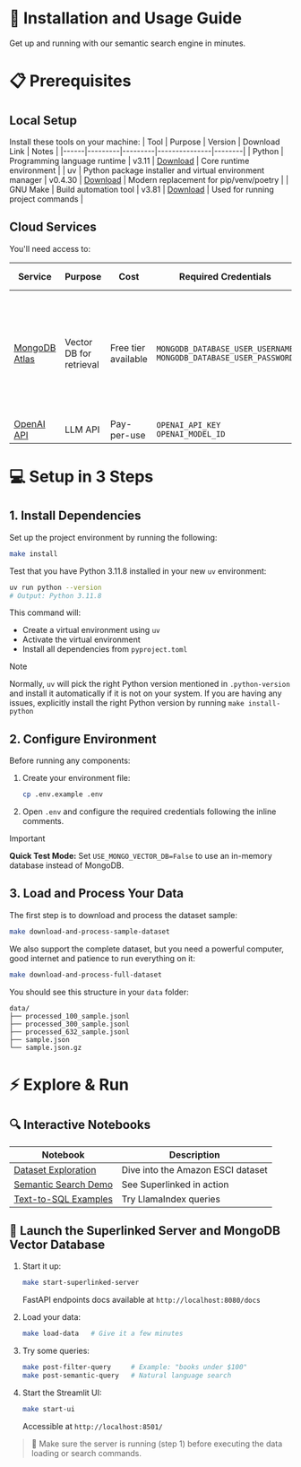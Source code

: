 # 🚀 Installation and Usage Guide

Get up and running with our semantic search engine in minutes.

# 📋 Prerequisites

## Local Setup
Install these tools on your machine:
| Tool | Purpose | Version | Download Link | Notes |
|------|---------|---------|---------------|--------|
| Python | Programming language runtime | v3.11 | [Download](https://www.python.org/downloads/) | Core runtime environment |
| uv | Python package installer and virtual environment manager | v0.4.30 | [Download](https://github.com/astral-sh/uv) | Modern replacement for pip/venv/poetry |
| GNU Make | Build automation tool | v3.81 | [Download](https://www.gnu.org/software/make/) | Used for running project commands |

## Cloud Services
You'll need access to:

| Service | Purpose | Cost | Required Credentials | Setup Guide |
|---------|---------|------|---------------------|-------------|
| [MongoDB Atlas](https://www.mongodb.com/products/platform/atlas-database) | Vector DB for retrieval | Free tier available | `MONGODB_DATABASE_USER_USERNAME`<br>`MONGODB_DATABASE_USER_PASSWORD` | 1. [Create a Cluster](https://www.mongodb.com/docs/guides/atlas/cluster/) </br> 2. [Add a Database User](https://www.mongodb.com/docs/guides/atlas/db-user/) </br> 3. [Configure a Network Connection](https://www.mongodb.com/docs/guides/atlas/network-connections/) </br> 4. [Creating the API Key](https://docs.superlinked.com/run-in-production/index-1/mongodb#creating-the-api-key) |
| [OpenAI API](https://openai.com/index/openai-api/) | LLM API | Pay-per-use | `OPENAI_API_KEY`<br>`OPENAI_MODEL_ID` | [Quick Start Guide](https://platform.openai.com/docs/quickstart) |

# 💻 Setup in 3 Steps

## 1. Install Dependencies

Set up the project environment by running the following:
```bash
make install
```
Test that you have Python 3.11.8 installed in your new `uv` environment:
```bash
uv run python --version
# Output: Python 3.11.8
```

This command will:
- Create a virtual environment using `uv`
- Activate the virtual environment
- Install all dependencies from `pyproject.toml`

> [!NOTE]
> Normally, `uv` will pick the right Python version mentioned in `.python-version` and install it automatically if it is not on your system. If you are having any issues, explicitly install the right Python version by running `make install-python`

## 2. Configure Environment

Before running any components:
1. Create your environment file:
   ```bash
   cp .env.example .env
   ```
2. Open `.env` and configure the required credentials following the inline comments.

> [!IMPORTANT]
> **Quick Test Mode:** Set `USE_MONGO_VECTOR_DB=False` to use an in-memory database instead of MongoDB.

## 3. Load and Process Your Data

The first step is to download and process the dataset sample:
```bash
make download-and-process-sample-dataset
```

We also support the complete dataset, but you need a powerful computer, good internet and patience to run everything on it:
```bash
make download-and-process-full-dataset
```

You should see this structure in your `data` folder:
```text
data/
├── processed_100_sample.jsonl
├── processed_300_sample.jsonl
├── processed_632_sample.jsonl
├── sample.json
└── sample.json.gz
```

# ⚡️ Explore & Run

## 🔍 Interactive Notebooks

| Notebook | Description |
|----------|-------------|
| [Dataset Exploration](1_eda.ipynb) | Dive into the Amazon ESCI dataset |
| [Semantic Search Demo](2_tabular_semantic_search_superlinked.ipynb) | See Superlinked in action |
| [Text-to-SQL Examples](3_tabular_semantic_search_text_to_sql.ipynb) | Try LlamaIndex queries |

## 🚀 Launch the Superlinked Server and MongoDB Vector Database

1. Start it up:
   ```bash
   make start-superlinked-server
   ```
   FastAPI endpoints docs available at `http://localhost:8080/docs`

2. Load your data:
   ```bash
   make load-data   # Give it a few minutes
   ```

3. Try some queries:
   ```bash
   make post-filter-query     # Example: "books under $100"
   make post-semantic-query   # Natural language search
   ```

4. Start the Streamlit UI:
   ```bash
   make start-ui
   ```
   Accessible at `http://localhost:8501/`

> 🔔 Make sure the server is running (step 1) before executing the data loading or search commands.
